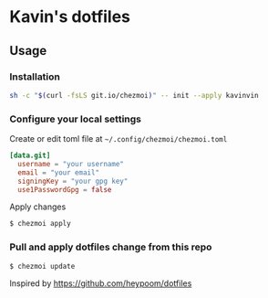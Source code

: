 # Kavin's dotfiles

## Usage

### Installation

```bash
sh -c "$(curl -fsLS git.io/chezmoi)" -- init --apply kavinvin
```

### Configure your local settings

Create or edit toml file at `~/.config/chezmoi/chezmoi.toml`

```toml
[data.git]
  username = "your username"
  email = "your email"
  signingKey = "your gpg key"
  use1PasswordGpg = false
```

Apply changes

```bash
$ chezmoi apply
```

### Pull and apply dotfiles change from this repo

```bash
$ chezmoi update
```

Inspired by https://github.com/heypoom/dotfiles
